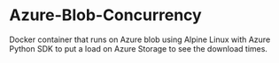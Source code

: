 # Azure-Blob-Concurrency
Docker container that runs on Azure blob using Alpine Linux with Azure Python SDK to put a load on Azure Storage to see the download times.
